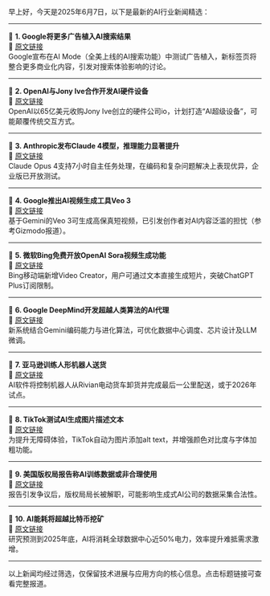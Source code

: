 早上好，今天是2025年6月7日，以下是最新的AI行业新闻精选：

---

📌 **1. Google将更多广告植入AI搜索结果**  
🔗 [原文链接](https://www.theverge.com/news/671514/google-ai-mode-overviews-ads-expansion)  
Google宣布在AI Mode（全美上线的AI搜索功能）中测试广告植入，新标签页将整合更多商业化内容，引发对搜索体验影响的讨论。

---

📌 **2. OpenAI与Jony Ive合作开发AI硬件设备**  
🔗 [原文链接](https://www.theverge.com/news/671838/openai-jony-ive-ai-hardware-apple)  
OpenAI以65亿美元收购Jony Ive创立的硬件公司io，计划打造“AI超级设备”，可能颠覆传统交互方式。

---

📌 **3. Anthropic发布Claude 4模型，推理能力显著提升**  
🔗 [原文链接](https://www.theverge.com/news/672705/anthropic-claude-4-ai-ous-sonnet-availability)  
Claude Opus 4支持7小时自主任务处理，在编码和复杂问题解决上表现优异，企业版已开放测试。

---

📌 **4. Google推出AI视频生成工具Veo 3**  
🔗 [原文链接](https://www.theverge.com/news/670322/google-meet-gemini-translation-ai-english-spanish)  
基于Gemini的Veo 3可生成高保真短视频，已引发创作者对AI内容泛滥的担忧（参考Gizmodo报道）。

---

📌 **5. 微软Bing免费开放OpenAI Sora视频生成功能**  
🔗 [原文链接](https://www.theverge.com/news/678446/microsoft-bing-video-creator-openai-sora-ai-generator)  
Bing移动端新增Video Creator，用户可通过文本直接生成短片，突破ChatGPT Plus订阅限制。

---

📌 **6. Google DeepMind开发超越人类算法的AI代理**  
🔗 [原文链接](https://www.wired.com/story/google-deepminds-ai-agent-dreams-up-algorithms-beyond-human-expertise/)  
新系统结合Gemini编码能力与进化算法，可优化数据中心调度、芯片设计及LLM微调。

---

📌 **7. 亚马逊训练人形机器人送货**  
🔗 [原文链接](https://www.theverge.com/news/680258/amazon-training-package-delivery-humanoid-robots)  
AI软件将控制机器人从Rivian电动货车卸货并完成最后一公里配送，或于2026年试点。

---

📌 **8. TikTok测试AI生成图片描述文本**  
🔗 [原文链接](https://www.theverge.com/news/666632/tiktok-accessibility-ai-generated-alt-text-contrast-bold)  
为提升无障碍体验，TikTok自动为图片添加alt text，并增强颜色对比度与字体加粗功能。

---

📌 **9. 美国版权局报告称AI训练数据或非合理使用**  
🔗 [原文链接](https://www.theverge.com/news/664768/trump-fires-us-copyright-office-head)  
报告引发争议后，版权局局长被解职，可能影响生成式AI公司的数据采集合法性。

---

📌 **10. AI能耗将超越比特币挖矿**  
🔗 [原文链接](https://www.theverge.com/climate-change/676528/ai-data-center-energy-forecast-bitcoin-mining)  
研究预测到2025年底，AI将消耗全球数据中心近50%电力，效率提升难抵需求激增。

---

以上新闻均经过筛选，仅保留技术进展与应用方向的核心信息。点击标题链接可查看完整报道。
